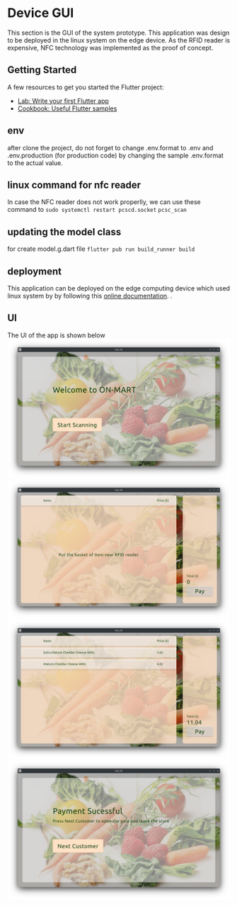 # Device GUI

This section is the GUI of the system prototype. This application was design to be deployed in the linux system on the edge device. As the RFID reader is expensive, NFC technology was implemented as the proof of concept.

## Getting Started
A few resources to get you started the Flutter project:

- [Lab: Write your first Flutter app](https://docs.flutter.dev/get-started/codelab)
- [Cookbook: Useful Flutter samples](https://docs.flutter.dev/cookbook)

## env
after clone the project, do not forget to change .env.format to .env and .env.production (for production code) by changing the sample .env.format to the actual value.

## linux command for nfc reader
In case the NFC reader does not work properlly, we can use these command to 
`sudo systemctl restart pcscd.socket`
`pcsc_scan`

## updating the model class
for create model.g.dart file 
`flutter pub run build_runner build`

## deployment
This application can be deployed on the edge computing device which used linux system by by following this [online documentation](https://docs.flutter.dev/platform-integration/linux/building).
.

## UI
The UI of the app is shown below
![image](img/p1.png)
![image](img/p2.png)
![image](img/p2_afterscan.png)
![image](img/p3.png)


